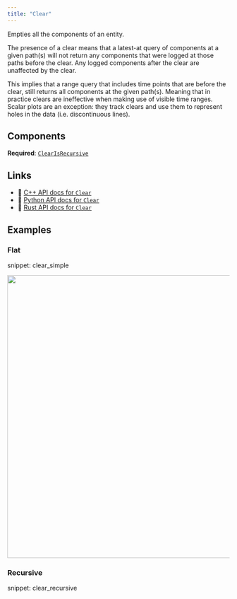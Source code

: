 ```yaml
---
title: "Clear"
---
```


Empties all the components of an entity.

The presence of a clear means that a latest-at query of components at a given path(s)
will not return any components that were logged at those paths before the clear.
Any logged components after the clear are unaffected by the clear.

This implies that a range query that includes time points that are before the clear,
still returns all components at the given path(s).
Meaning that in practice clears are ineffective when making use of visible time ranges.
Scalar plots are an exception: they track clears and use them to represent holes in the
data (i.e. discontinuous lines).

## Components

**Required**: [`ClearIsRecursive`](../components/clear_is_recursive.md)

## Links
 * 🌊 [C++ API docs for `Clear`](https://ref.rerun.io/docs/cpp/stable/structrerun_1_1archetypes_1_1Clear.html)
 * 🐍 [Python API docs for `Clear`](https://ref.rerun.io/docs/python/stable/common/archetypes#rerun.archetypes.Clear)
 * 🦀 [Rust API docs for `Clear`](https://docs.rs/rerun/latest/rerun/archetypes/struct.Clear.html)

## Examples

### Flat

snippet: clear_simple

<center>
<picture>
  <source media="(max-width: 480px)" srcset="https://static.rerun.io/clear_simple/2f5df95fcc53e9f0552f65670aef7f94830c5c1a/480w.png">
  <source media="(max-width: 768px)" srcset="https://static.rerun.io/clear_simple/2f5df95fcc53e9f0552f65670aef7f94830c5c1a/768w.png">
  <source media="(max-width: 1024px)" srcset="https://static.rerun.io/clear_simple/2f5df95fcc53e9f0552f65670aef7f94830c5c1a/1024w.png">
  <source media="(max-width: 1200px)" srcset="https://static.rerun.io/clear_simple/2f5df95fcc53e9f0552f65670aef7f94830c5c1a/1200w.png">
  <img src="https://static.rerun.io/clear_simple/2f5df95fcc53e9f0552f65670aef7f94830c5c1a/full.png" width="640">
</picture>
</center>

### Recursive

snippet: clear_recursive

